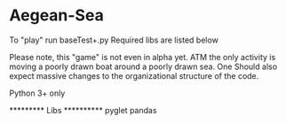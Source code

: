 # Aegean-Sea


To "play" run baseTest+.py   Required libs are listed below

Please note, this "game" is not even in alpha yet.  ATM the only activity is moving a poorly drawn boat around a poorly drawn sea.  One Should also expect massive changes to the organizational structure of the code.

Python 3+ only

********* Libs **********
pyglet
pandas
